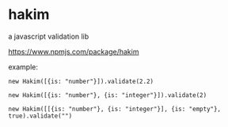 # hakim
a javascript validation lib

https://www.npmjs.com/package/hakim

example:

`new Hakim([{is: "number"}]).validate(2.2)`

`new Hakim([{is: "number"}, {is: "integer"}]).validate(2)`

`new Hakim([[{is: "number"}, {is: "integer"}], {is: "empty"}, true).validate("")`

